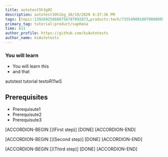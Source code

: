 ```yaml
---
title: autotest5h3g0I
description: autotest3Oh1kg_10/19/2020 4:37:36 PM
tags: [topic:139269250608756787992873,products:tech/73554900100700000996,tutorial:experience/advanced]
primary_tag: tutorial:product/sapHana
time: 611
author_profile: https://github.com/ksAutotests
author_name: ksAutotests
---
```

### You will learn
- You will learn this
- and that

autotest tutorial textoR11wS

## Prerequisites
- Prerequisute1
- Prerequisute2
- Prerequisute3

[ACCORDION-BEGIN [](First step)]
[DONE]
[ACCORDION-END]

[ACCORDION-BEGIN [](Second step)]
[DONE]
[ACCORDION-END]

[ACCORDION-BEGIN [](Third step)]
[DONE]
[ACCORDION-END]


